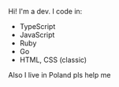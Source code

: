 Hi!
I'm a dev.
I code in: 
- TypeScript
- JavaScript
- Ruby
- Go
- HTML, CSS (classic)

Also
I live in Poland pls help me
